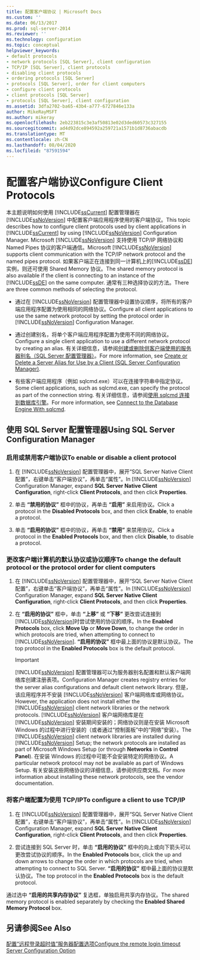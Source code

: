 ```yaml
---
title: 配置客户端协议 | Microsoft Docs
ms.custom: ''
ms.date: 06/13/2017
ms.prod: sql-server-2014
ms.reviewer: ''
ms.technology: configuration
ms.topic: conceptual
helpviewer_keywords:
- default protocols
- network protocols [SQL Server], client configuration
- TCP/IP [SQL Server], client protocols
- disabling client protocols
- ordering protocols [SQL Server]
- protocols [SQL Server], order for client computers
- configure client protocols
- client protocols [SQL Server]
- protocols [SQL Server], client configuration
ms.assetid: 3dfa2702-ba65-43b4-a777-6727846e133a
author: MikeRayMSFT
ms.author: mikeray
ms.openlocfilehash: 2eb223815c3e3af50813e02d3ded60573c327155
ms.sourcegitcommit: ad4d92dce894592a259721a1571b1d8736abacdb
ms.translationtype: MT
ms.contentlocale: zh-CN
ms.lasthandoff: 08/04/2020
ms.locfileid: "87591594"
---
```

# <a name="configure-client-protocols"></a><span data-ttu-id="b0844-102">配置客户端协议</span><span class="sxs-lookup"><span data-stu-id="b0844-102">Configure Client Protocols</span></span>
  <span data-ttu-id="b0844-103">本主题说明如何使用 [!INCLUDE[ssCurrent](../../includes/sscurrent-md.md)] 配置管理器在 [!INCLUDE[ssNoVersion](../../includes/ssnoversion-md.md)] 中配置客户端应用程序使用的客户端协议。</span><span class="sxs-lookup"><span data-stu-id="b0844-103">This topic describes how to configure client protocols used by client applications in [!INCLUDE[ssCurrent](../../includes/sscurrent-md.md)] by using [!INCLUDE[ssNoVersion](../../includes/ssnoversion-md.md)] Configuration Manager.</span></span> <span data-ttu-id="b0844-104">Microsoft [!INCLUDE[ssNoVersion](../../includes/ssnoversion-md.md)] 支持使用 TCP/IP 网络协议和 Named Pipes 协议的客户端通信。</span><span class="sxs-lookup"><span data-stu-id="b0844-104">Microsoft [!INCLUDE[ssNoVersion](../../includes/ssnoversion-md.md)] supports client communication with the TCP/IP network protocol and the named pipes protocol.</span></span> <span data-ttu-id="b0844-105">如果客户端正在连接到同一计算机上的[!INCLUDE[ssDE](../../includes/ssde-md.md)]实例，则还可使用 Shared Memory 协议。</span><span class="sxs-lookup"><span data-stu-id="b0844-105">The shared memory protocol is also available if the client is connecting to an instance of the [!INCLUDE[ssDE](../../includes/ssde-md.md)] on the same computer.</span></span> <span data-ttu-id="b0844-106">通常有三种选择协议的方法。</span><span class="sxs-lookup"><span data-stu-id="b0844-106">There are three common methods of selecting the protocol.</span></span>  
  
-   <span data-ttu-id="b0844-107">通过在 [!INCLUDE[ssNoVersion](../../includes/ssnoversion-md.md)] 配置管理器中设置协议顺序，将所有的客户端应用程序配置为使用相同的网络协议。</span><span class="sxs-lookup"><span data-stu-id="b0844-107">Configure all client applications to use the same network protocol by setting the protocol order in [!INCLUDE[ssNoVersion](../../includes/ssnoversion-md.md)] Configuration Manager.</span></span>  
  
-   <span data-ttu-id="b0844-108">通过创建别名，将单个客户端应用程序配置为使用不同的网络协议。</span><span class="sxs-lookup"><span data-stu-id="b0844-108">Configure a single client application to use a different network protocol by creating an alias.</span></span> <span data-ttu-id="b0844-109">有关详细信息，请参阅[创建或删除供客户端使用的服务器别名（SQL Server 配置管理器）](create-or-delete-a-server-alias-for-use-by-a-client.md)。</span><span class="sxs-lookup"><span data-stu-id="b0844-109">For more information, see [Create or Delete a Server Alias for Use by a Client &#40;SQL Server Configuration Manager&#41;](create-or-delete-a-server-alias-for-use-by-a-client.md).</span></span>  
  
-   <span data-ttu-id="b0844-110">有些客户端应用程序（例如 sqlcmd.exe）可以在连接字符串中指定协议。</span><span class="sxs-lookup"><span data-stu-id="b0844-110">Some client applications, such as sqlcmd.exe, can specify the protocol as part of the connection string.</span></span> <span data-ttu-id="b0844-111">有关详细信息，请参阅[使用 sqlcmd 连接到数据库引擎](../../relational-databases/scripting/sqlcmd-connect-to-the-database-engine.md)。</span><span class="sxs-lookup"><span data-stu-id="b0844-111">For more information, see [Connect to the Database Engine With sqlcmd](../../relational-databases/scripting/sqlcmd-connect-to-the-database-engine.md).</span></span>  
  
##  <a name="using-sql-server-configuration-manager"></a><a name="SSMSProcedure"></a> <span data-ttu-id="b0844-112">使用 SQL Server 配置管理器</span><span class="sxs-lookup"><span data-stu-id="b0844-112">Using SQL Server Configuration Manager</span></span>  
  
###  <a name="to-enable-or-disable-a-client-protocol"></a><a name="EnableDisable"></a><span data-ttu-id="b0844-113">启用或禁用客户端协议</span><span class="sxs-lookup"><span data-stu-id="b0844-113">To enable or disable a client protocol</span></span>  
  
1.  <span data-ttu-id="b0844-114">在 [!INCLUDE[ssNoVersion](../../includes/ssnoversion-md.md)] 配置管理器中，展开“SQL Server Native Client 配置”，右键单击“客户端协议”，再单击“属性”。</span><span class="sxs-lookup"><span data-stu-id="b0844-114">In [!INCLUDE[ssNoVersion](../../includes/ssnoversion-md.md)] Configuration Manager, expand **SQL Server Native Client Configuration**, right-click **Client Protocols**, and then click **Properties**.</span></span>  
  
2.  <span data-ttu-id="b0844-115">单击 **“禁用的协议”** 框中的协议，再单击 **“启用”** 来启用协议。</span><span class="sxs-lookup"><span data-stu-id="b0844-115">Click a protocol in the **Disabled Protocols** box, and then click **Enable**, to enable a protocol.</span></span>  
  
3.  <span data-ttu-id="b0844-116">单击 **“启用的协议”** 框中的协议，再单击 **“禁用”** 来禁用协议。</span><span class="sxs-lookup"><span data-stu-id="b0844-116">Click a protocol in the **Enabled Protocols** box, and then click **Disable**, to disable a protocol.</span></span>  
  
###  <a name="to-change-the-default-protocol-or-the-protocol-order-for-client-computers"></a><a name="ChangeDefault"></a><span data-ttu-id="b0844-117">更改客户端计算机的默认协议或协议顺序</span><span class="sxs-lookup"><span data-stu-id="b0844-117">To change the default protocol or the protocol order for client computers</span></span>  
  
1.  <span data-ttu-id="b0844-118">在 [!INCLUDE[ssNoVersion](../../includes/ssnoversion-md.md)] 配置管理器中，展开“SQL Server Native Client 配置”，右键单击“客户端协议”，再单击“属性”。</span><span class="sxs-lookup"><span data-stu-id="b0844-118">In [!INCLUDE[ssNoVersion](../../includes/ssnoversion-md.md)] Configuration Manager, expand **SQL Server Native Client Configuration**, right-click **Client Protocols**, and then click **Properties**.</span></span>  
  
2.  <span data-ttu-id="b0844-119">在 **“启用的协议”** 框中，单击 **“上移”** 或 **“下移”** 更改尝试连接到 [!INCLUDE[ssNoVersion](../../includes/ssnoversion-md.md)]时尝试使用的协议的顺序。</span><span class="sxs-lookup"><span data-stu-id="b0844-119">In the **Enabled Protocols** box, click **Move Up** or **Move Down**, to change the order in which protocols are tried, when attempting to connect to [!INCLUDE[ssNoVersion](../../includes/ssnoversion-md.md)].</span></span> <span data-ttu-id="b0844-120">**“启用的协议”** 框中最上面的协议是默认协议。</span><span class="sxs-lookup"><span data-stu-id="b0844-120">The top protocol in the **Enabled Protocols** box is the default protocol.</span></span>  
  
    > [!IMPORTANT]  
    >  [!INCLUDE[ssNoVersion](../../includes/ssnoversion-md.md)] <span data-ttu-id="b0844-121">配置管理器可以为服务器别名配置和默认客户端网络库创建注册表项。</span><span class="sxs-lookup"><span data-stu-id="b0844-121">Configuration Manager creates registry entries for the server alias configurations and default client network library.</span></span> <span data-ttu-id="b0844-122">但是，该应用程序并不安装 [!INCLUDE[ssNoVersion](../../includes/ssnoversion-md.md)] 客户端网络库或网络协议。</span><span class="sxs-lookup"><span data-stu-id="b0844-122">However, the application does not install either the [!INCLUDE[ssNoVersion](../../includes/ssnoversion-md.md)] client network libraries or the network protocols.</span></span> <span data-ttu-id="b0844-123">[!INCLUDE[ssNoVersion](../../includes/ssnoversion-md.md)] 客户端网络库是在 [!INCLUDE[ssNoVersion](../../includes/ssnoversion-md.md)] 安装期间安装的；网络协议则是在安装 Microsoft Windows 的过程中进行安装的（或者通过“控制面板”中的“网络”安装）。</span><span class="sxs-lookup"><span data-stu-id="b0844-123">The [!INCLUDE[ssNoVersion](../../includes/ssnoversion-md.md)] client network libraries are installed during [!INCLUDE[ssNoVersion](../../includes/ssnoversion-md.md)] Setup; the network protocols are installed as part of Microsoft Windows Setup (or through **Networks** in **Control Panel**).</span></span> <span data-ttu-id="b0844-124">在安装 Windows 的过程中可能不会安装特定的网络协议。</span><span class="sxs-lookup"><span data-stu-id="b0844-124">A particular network protocol may not be available as part of Windows Setup.</span></span> <span data-ttu-id="b0844-125">有关安装这些网络协议的详细信息，请参阅供应商文档。</span><span class="sxs-lookup"><span data-stu-id="b0844-125">For more information about installing these network protocols, see the vendor documentation.</span></span>  
  
###  <a name="to-configure-a-client-to-use-tcpip"></a><a name="Configure"></a><span data-ttu-id="b0844-126">将客户端配置为使用 TCP/IP</span><span class="sxs-lookup"><span data-stu-id="b0844-126">To configure a client to use TCP/IP</span></span>  
  
1.  <span data-ttu-id="b0844-127">在 [!INCLUDE[ssNoVersion](../../includes/ssnoversion-md.md)] 配置管理器中，展开“SQL Server Native Client 配置”，右键单击“客户端协议”，再单击“属性”。</span><span class="sxs-lookup"><span data-stu-id="b0844-127">In [!INCLUDE[ssNoVersion](../../includes/ssnoversion-md.md)] Configuration Manager, expand **SQL Server Native Client Configuration**, right-click **Client Protocols**, and then click **Properties**.</span></span>  
  
2.  <span data-ttu-id="b0844-128">尝试连接到 SQL Server 时，单击 **“启用的协议”** 框中的向上或向下箭头可以更改尝试协议的顺序。</span><span class="sxs-lookup"><span data-stu-id="b0844-128">In the **Enabled Protocols** box, click the up and down arrows to change the order in which protocols are tried, when attempting to connect to SQL Server.</span></span> <span data-ttu-id="b0844-129">**“启用的协议”** 框中最上面的协议是默认协议。</span><span class="sxs-lookup"><span data-stu-id="b0844-129">The top protocol in the **Enabled Protocols** box is the default protocol.</span></span>  
  
 <span data-ttu-id="b0844-130">通过选中 **“启用的共享内存协议”** 复选框，单独启用共享内存协议。</span><span class="sxs-lookup"><span data-stu-id="b0844-130">The shared memory protocol is enabled separately by checking the **Enabled Shared Memory Protocol** box.</span></span>  
  
## <a name="see-also"></a><span data-ttu-id="b0844-131">另请参阅</span><span class="sxs-lookup"><span data-stu-id="b0844-131">See Also</span></span>  
 [<span data-ttu-id="b0844-132">配置“远程登录超时值”服务器配置选项</span><span class="sxs-lookup"><span data-stu-id="b0844-132">Configure the remote login timeout Server Configuration Option</span></span>](configure-the-remote-login-timeout-server-configuration-option.md)  
  
  
